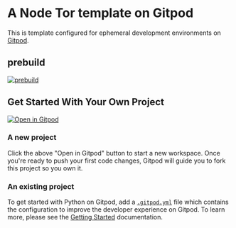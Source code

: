 # A Node Tor template on Gitpod

This is template configured for ephemeral development environments on [Gitpod](https://www.gitpod.io/).

## prebuild
[![prebuild](https://gitpod.io/button/open-in-gitpod.svg)](https://gitpod.io/#prebuild/https://github.com/easy-quest/superWebScraping)


## Get Started With Your Own Project
[![Open in Gitpod](https://gitpod.io/button/open-in-gitpod.svg)](https://gitpod.io/#https://github.com/easy-quest/superWebScraping)



### A new project

Click the above "Open in Gitpod" button to start a new workspace. Once you're ready to push your first code changes, 
Gitpod will guide you to fork this project so you own it.

### An existing project

To get started with Python on Gitpod, add a [`.gitpod.yml`](./.gitpod.yml) 
file which contains the configuration to improve the developer experience on Gitpod. 
To learn more, please see the 
[Getting Started](https://www.gitpod.io/docs/getting-started) documentation.